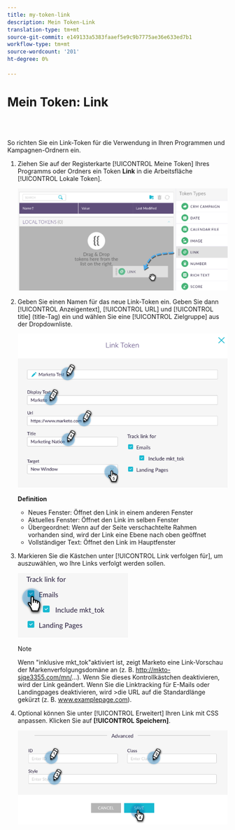 ```yaml
---
title: my-token-link
description: Mein Token-Link
translation-type: tm+mt
source-git-commit: e149133a5383faaef5e9c9b7775ae36e633ed7b1
workflow-type: tm+mt
source-wordcount: '201'
ht-degree: 0%

---
```



# Mein Token: Link

<br> 

So richten Sie ein Link-Token für die Verwendung in Ihren Programmen und Kampagnen-Ordnern ein.

1. Ziehen Sie auf der Registerkarte [!UICONTROL Meine Token] Ihres Programms oder Ordners ein Token **Link** in die Arbeitsfläche [!UICONTROL Lokale Token].

   ![Bild eins](/help/sky/assets/my-tokens/my-token-link/my-token-link-1.png)

1. Geben Sie einen Namen für das neue Link-Token ein. Geben Sie dann [!UICONTROL Anzeigentext], [!UICONTROL URL] und [!UICONTROL title] (title-Tag) ein und wählen Sie eine [!UICONTROL Zielgruppe] aus der Dropdownliste.

   ![Bild zwei](/help/sky/assets/my-tokens/my-token-link/my-token-link-2.png)

   **Definition**

   * Neues Fenster: Öffnet den Link in einem anderen Fenster
   * Aktuelles Fenster: Öffnet den Link im selben Fenster
   * Übergeordnet: Wenn auf der Seite verschachtelte Rahmen vorhanden sind, wird der Link eine Ebene nach oben geöffnet
   * Vollständiger Text: Öffnet den Link im Hauptfenster

1. Markieren Sie die Kästchen unter [!UICONTROL Link verfolgen für], um auszuwählen, wo Ihre Links verfolgt werden sollen.

   ![Bild drei](/help/sky/assets/my-tokens/my-token-link/my-token-link-3.png)

   >[!NOTE]
   >
   >Wenn &quot;inklusive mkt_tok&quot;aktiviert ist, zeigt Marketo eine Link-Vorschau der Markenverfolgungsdomäne an (z. B. http://mkto-sjqe3355.com/mn/...). Wenn Sie dieses Kontrollkästchen deaktivieren, wird der Link geändert. Wenn Sie die Linktracking für E-Mails oder Landingpages deaktivieren, wird >die URL auf die Standardlänge gekürzt (z. B. www.examplepage.com).

1. Optional können Sie unter [!UICONTROL Erweitert] Ihren Link mit CSS anpassen. Klicken Sie auf **[!UICONTROL Speichern]**.

   ![Bild vier](/help/sky/assets/my-tokens/my-token-link/my-token-link-4.png)
